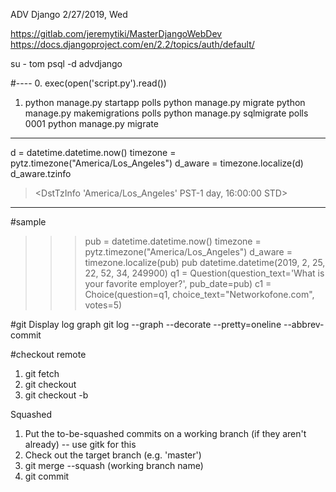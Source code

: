 ADV Django
2/27/2019, Wed

https://gitlab.com/jeremytiki/MasterDjangoWebDev
https://docs.djangoproject.com/en/2.2/topics/auth/default/

su - tom
psql -d advdjango

#----
0. exec(open('script.py').read())
1. python manage.py startapp polls
python manage.py migrate
python manage.py makemigrations polls
python manage.py sqlmigrate polls 0001
python manage.py migrate

----
d = datetime.datetime.now()
timezone = pytz.timezone("America/Los_Angeles")
d_aware = timezone.localize(d)
d_aware.tzinfo
> <DstTzInfo 'America/Los_Angeles' PST-1 day, 16:00:00 STD>

----
#sample 
>>> pub = datetime.datetime.now()
>>> timezone = pytz.timezone("America/Los_Angeles")
>>> d_aware = timezone.localize(pub)
>>> pub
datetime.datetime(2019, 2, 25, 22, 52, 34, 249900)
>>> q1 = Question(question_text='What is your favorite employer?', pub_date=pub)
>>> c1 = Choice(question=q1, choice_text="Networkofone.com", votes=5)


#git
Display log graph
git log --graph --decorate --pretty=oneline --abbrev-commit

#checkout remote
1. git fetch
2. git checkout <branch>
3. git checkout -b <branch>

Squashed
1. Put the to-be-squashed commits on a working branch (if they aren't already) -- use gitk for this
2. Check out the target branch (e.g. 'master')
3. git merge --squash (working branch name)
4. git commit